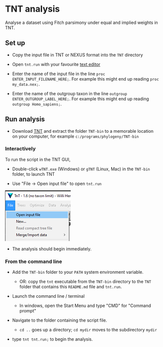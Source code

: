 # TNT analysis

Analyse a dataset using Fitch parsimony under equal and implied weights in TNT.

## Set up

- Copy the input file in TNT or NEXUS format into the `TNT` directory

- Open `tnt.run` with your favourite
  [text editor](https://notepad-plus-plus.org/downloads/)

- Enter the name of the input file in the line
  `proc ENTER_INPUT_FILENAME_HERE;`.
  For example this might end up reading `proc my_data.nex;`.

- Enter the name of the outgroup taxon in the line
  `outgroup ENTER_OUTGROUP_LABEL_HERE;`.
  For example this might end up reading `outgroup Homo_sapiens;`.

## Run analysis

- Download [TNT](https://www.lillo.org.ar/phylogeny/tnt/) and extract the folder
  `TNT-bin` to a memorable location on your computer, for example
  `c:/programs/phylogeny/TNT-bin`


### Interactively

To run the script in the TNT GUI,

- Double-click `wTNT.exe` (Windows) or `gTNT` (Linux, Mac) in the `TNT-bin`
  folder, to launch TNT

- Use "File → Open input file" to open `tnt.run`

![Load script](doc/load.png)

- The analysis should begin immediately.


### From the command line

- Add the `TNT-bin` folder to your `PATH` system environment variable.
  - OR: copy the `tnt` executable from the `TNT-bin` directory to the `TNT`
  folder that contains this `README.md` file and `tnt.run`.

- Launch the command line / terminal
  - In windows, open the Start Menu and type "CMD" for "Command prompt"

- Navigate to the folder containing the script file.
  - `cd ..` goes up a directory; `cd mydir` moves to the subdirectory `mydir`

- type `tnt tnt.run;` to begin the analysis.
